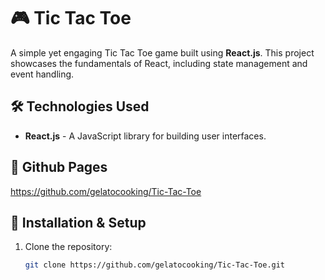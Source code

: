 # 🎮 Tic Tac Toe

A simple yet engaging Tic Tac Toe game built using **React.js**. This project showcases the fundamentals of React, including state management and event handling. 

## 🛠️ Technologies Used
- **React.js** - A JavaScript library for building user interfaces.

## 📸 Github Pages 
https://github.com/gelatocooking/Tic-Tac-Toe


## 🔧 Installation & Setup
1. Clone the repository:
   ```bash
   git clone https://github.com/gelatocooking/Tic-Tac-Toe.git
